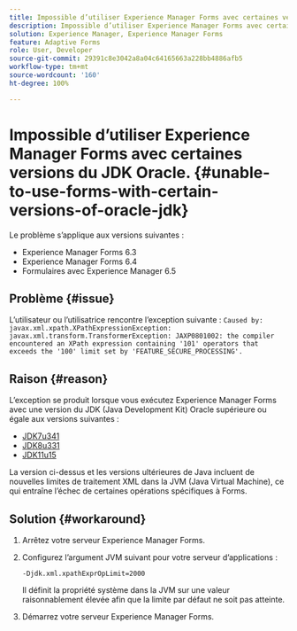 ```yaml
---
title: Impossible d’utiliser Experience Manager Forms avec certaines versions du JDK Oracle.
description: Impossible d’utiliser Experience Manager Forms avec certaines versions du JDK Oracle.
solution: Experience Manager, Experience Manager Forms
feature: Adaptive Forms
role: User, Developer
source-git-commit: 29391c8e3042a8a04c64165663a228bb4886afb5
workflow-type: tm+mt
source-wordcount: '160'
ht-degree: 100%

---
```


# Impossible d’utiliser Experience Manager Forms avec certaines versions du JDK Oracle. {#unable-to-use-forms-with-certain-versions-of-oracle-jdk}

Le problème s’applique aux versions suivantes :

* Experience Manager Forms 6.3
* Experience Manager Forms 6.4
* Formulaires avec Experience Manager 6.5

## Problème {#issue}

L’utilisateur ou l’utilisatrice rencontre l’exception suivante :
`Caused by: javax.xml.xpath.XPathExpressionException: javax.xml.transform.TransformerException: JAXP0801002: the compiler encountered an XPath expression containing '101' operators that exceeds the '100' limit set by 'FEATURE_SECURE_PROCESSING'.`

## Raison {#reason}

L’exception se produit lorsque vous exécutez Experience Manager Forms avec une version du JDK (Java Development Kit) Oracle supérieure ou égale aux versions suivantes :

* [JDK7u341](https://www.oracle.com/java/technologies/javase/7u341-relnotes.html)
* [JDK8u331](https://www.oracle.com/java/technologies/javase/8u331-relnotes.html)
* [JDK11u15](https://www.oracle.com/java/technologies/javase/11-0-15-relnotes.html)

La version ci-dessus et les versions ultérieures de Java incluent de nouvelles limites de traitement XML dans la JVM (Java Virtual Machine), ce qui entraîne l’échec de certaines opérations spécifiques à Forms.

## Solution {#workaround}

1. Arrêtez votre serveur Experience Manager Forms.
1. Configurez l’argument JVM suivant pour votre serveur d’applications :

   `-Djdk.xml.xpathExprOpLimit=2000`

   Il définit la propriété système dans la JVM sur une valeur raisonnablement élevée afin que la limite par défaut ne soit pas atteinte.

1. Démarrez votre serveur Experience Manager Forms.
